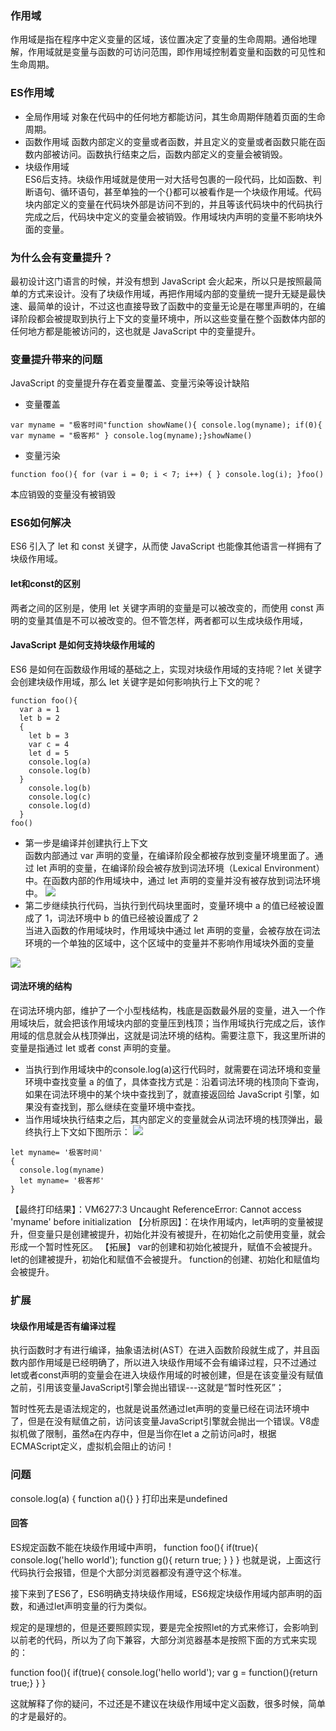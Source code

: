 ### 作用域
作用域是指在程序中定义变量的区域，该位置决定了变量的生命周期。通俗地理解，作用域就是变量与函数的可访问范围，即作用域控制着变量和函数的可见性和生命周期。
### ES作用域
- 全局作用域
对象在代码中的任何地方都能访问，其生命周期伴随着页面的生命周期。
- 函数作用域
函数内部定义的变量或者函数，并且定义的变量或者函数只能在函数内部被访问。函数执行结束之后，函数内部定义的变量会被销毁。
- 块级作用域  
ES6后支持。块级作用域就是使用一对大括号包裹的一段代码，比如函数、判断语句、循环语句，甚至单独的一个{}都可以被看作是一个块级作用域。代码块内部定义的变量在代码块外部是访问不到的，并且等该代码块中的代码执行完成之后，代码块中定义的变量会被销毁。作用域块内声明的变量不影响块外面的变量。
### 为什么会有变量提升？
最初设计这门语言的时候，并没有想到 JavaScript 会火起来，所以只是按照最简单的方式来设计。没有了块级作用域，再把作用域内部的变量统一提升无疑是最快速、最简单的设计，不过这也直接导致了函数中的变量无论是在哪里声明的，在编译阶段都会被提取到执行上下文的变量环境中，所以这些变量在整个函数体内部的任何地方都是能被访问的，这也就是 JavaScript 中的变量提升。
### 变量提升带来的问题
JavaScript 的变量提升存在着变量覆盖、变量污染等设计缺陷
- 变量覆盖
```
var myname = "极客时间"function showName(){ console.log(myname); if(0){ var myname = "极客邦" } console.log(myname);}showName()
```
- 变量污染
```
function foo(){ for (var i = 0; i < 7; i++) { } console.log(i); }foo()
```
本应销毁的变量没有被销毁
### ES6如何解决
ES6 引入了 let 和 const 关键字，从而使 JavaScript 也能像其他语言一样拥有了块级作用域。
#### let和const的区别
两者之间的区别是，使用 let 关键字声明的变量是可以被改变的，而使用 const 声明的变量其值是不可以被改变的。但不管怎样，两者都可以生成块级作用域，
#### JavaScript 是如何支持块级作用域的
ES6 是如何在函数级作用域的基础之上，实现对块级作用域的支持呢？let 关键字会创建块级作用域，那么 let 关键字是如何影响执行上下文的呢？
```
function foo(){ 
  var a = 1 
  let b = 2 
  { 
    let b = 3 
    var c = 4 
    let d = 5 
    console.log(a) 
    console.log(b) 
  } 
    console.log(b) 
    console.log(c) 
    console.log(d)
  } 
foo()
```
- 第一步是编译并创建执行上下文  
函数内部通过 var 声明的变量，在编译阶段全都被存放到变量环境里面了。通过 let 声明的变量，在编译阶段会被存放到词法环境（Lexical Environment）中。在函数内部的作用域块中，通过 let 声明的变量并没有被存放到词法环境中。
![](https://static001.geekbang.org/resource/image/f9/67/f9f67f2f53437218baef9dc724bd4c67.png)
- 第二步继续执行代码，当执行到代码块里面时，变量环境中 a 的值已经被设置成了 1，词法环境中 b 的值已经被设置成了 2    
当进入函数的作用域块时，作用域块中通过 let 声明的变量，会被存放在词法环境的一个单独的区域中，这个区域中的变量并不影响作用域块外面的变量

![](https://static001.geekbang.org/resource/image/7e/fa/7e0f7bc362e0dea21d27dc5fb08d06fa.png)
#### 词法环境的结构
在词法环境内部，维护了一个小型栈结构，栈底是函数最外层的变量，进入一个作用域块后，就会把该作用域块内部的变量压到栈顶；当作用域执行完成之后，该作用域的信息就会从栈顶弹出，这就是词法环境的结构。需要注意下，我这里所讲的变量是指通过 let 或者 const 声明的变量。
- 当执行到作用域块中的console.log(a)这行代码时，就需要在词法环境和变量环境中查找变量 a 的值了，具体查找方式是：沿着词法环境的栈顶向下查询，如果在词法环境中的某个块中查找到了，就直接返回给 JavaScript 引擎，如果没有查找到，那么继续在变量环境中查找。
- 当作用域块执行结束之后，其内部定义的变量就会从词法环境的栈顶弹出，最终执行上下文如下图所示：
![](https://static001.geekbang.org/resource/image/d4/28/d4f99640d62feba4202aa072f6369d28.png)

```
let myname= '极客时间'
{ 
  console.log(myname) 
  let myname= '极客邦'
}
```
【最终打印结果】：VM6277:3 Uncaught ReferenceError: Cannot access 'myname' before initialization
【分析原因】：在块作用域内，let声明的变量被提升，但变量只是创建被提升，初始化并没有被提升，在初始化之前使用变量，就会形成一个暂时性死区。
【拓展】
var的创建和初始化被提升，赋值不会被提升。
let的创建被提升，初始化和赋值不会被提升。
function的创建、初始化和赋值均会被提升。
### 扩展
#### 块级作用域是否有编译过程
执行函数时才有进行编译，抽象语法树(AST）在进入函数阶段就生成了，并且函数内部作用域是已经明确了，所以进入块级作用域不会有编译过程，只不过通过let或者const声明的变量会在进入块级作用域的时被创建，但是在该变量没有赋值之前，引用该变量JavaScript引擎会抛出错误---这就是“暂时性死区”；

暂时性死去是语法规定的，也就是说虽然通过let声明的变量已经在词法环境中了，但是在没有赋值之前，访问该变量JavaScript引擎就会抛出一个错误。V8虚拟机做了限制，虽然a在内存中，但是当你在let a 之前访问a时，根据ECMAScript定义，虚拟机会阻止的访问！


### 问题
console.log(a)
{
  function a(){}
}
打印出来是undefined
#### 回答
ES规定函数不能在块级作用域中声明，
function foo(){
    if(true){
        console.log(&#39;hello world&#39;);
        function g(){ return true; }
    }
}
也就是说，上面这行代码执行会报错，但是个大部分浏览器都没有遵守这个标准。

接下来到了ES6了，ES6明确支持块级作用域，ES6规定块级作用域内部声明的函数，和通过let声明变量的行为类似。

规定的是理想的，但是还要照顾实现，要是完全按照let的方式来修订，会影响到以前老的代码，所以为了向下兼容，大部分浏览器基本是按照下面的方式来实现的：

function foo(){
    if(true){
        console.log(&#39;hello world&#39;);
        var g = function(){return true;}
    }
}

这就解释了你的疑问，不过还是不建议在块级作用域中定义函数，很多时候，简单的才是最好的。

